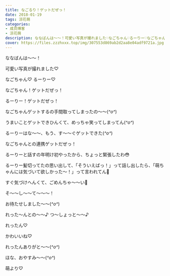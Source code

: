 ```yaml
---
title: なごるり！ゲットだぜっ！
date: 2018-01-19
tags: 涼花萌
categories: 
- 成员博客
- 涼花萌
description: ななばんは〜〜！可愛い写真が撮れました♡なごちゃん♡るーりー♡なごちゃん！ゲットだぜっ！るーりー！ゲットだぜっ！...
cover: https://files.zzzhxxx.top/img/307553d869ab2d2aa8e04adf9721a.jpg 
---
```






ななばんは〜〜！




可愛い写真が撮れました♡







なごちゃん♡
るーりー♡














なごちゃん！ゲットだぜっ！











るーりー！ゲットだぜっ！












なごちゃんゲットするの手間取ってしまったの〜〜(*^o^*)



うまいことゲットできひんくて、めっちゃ笑ってしまってん(*^o^*)




るーりーはな〜〜、もう、す〜〜ぐゲットできた(*^o^*)




なごちゃんとの連携ゲットだぜっ！











るーりーと話すの年明け初やったから、ちょっと緊張したわ😳





るーりー髪切ってたの思い出して、「そういえばっ！」って話し出したら、「萌ちゃんには気づいて欲しかった〜！」って言われてん🙊



すぐ気づけへんくて、ごめんちゃ〜〜い🙈







そ〜〜し〜〜て〜〜〜！



お待たせしました〜〜(*^o^*)



れった〜んとの〜〜♪
つ〜しょっと〜〜♪




れったん♡







かわいいね♡

れったんありがと〜〜(*^o^*)










ほな、おやすみ〜〜(*^o^*)


萌より♡


